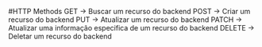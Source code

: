 #HTTP Methods
GET -> Buscar um recurso do backend
POST -> Criar um recurso do backend
PUT -> Atualizar um recurso do backend
PATCH -> Atualizar uma informação especifica de um recurso do backend
DELETE -> Deletar um recurso do backend
